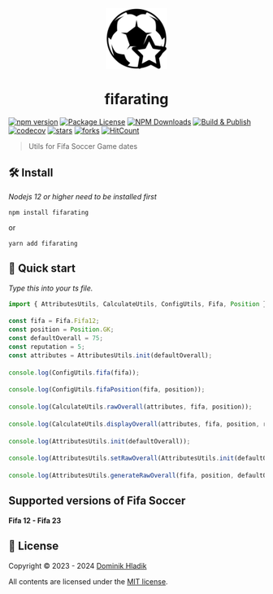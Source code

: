 <p align="center">
  <a href="https://github.com/Celtian/fifarating" target="blank"><img src="assets/logo.svg?sanitize=true" alt="" width="120"></a>
  <h1 align="center">fifarating</h1>
</p>

[![npm version](https://badge.fury.io/js/fifarating.svg)](https://badge.fury.io/js/fifarating)
[![Package License](https://img.shields.io/npm/l/fifarating.svg)](https://www.npmjs.com/fifarating)
[![NPM Downloads](https://img.shields.io/npm/dm/fifarating.svg)](https://www.npmjs.com/fifarating)
[![Build & Publish](https://github.com/celtian/fifarating/workflows/Build%20&%20Publish/badge.svg)](https://github.com/celtian/fifarating/actions)
[![codecov](https://codecov.io/gh/Celtian/fifatables/branch/master/graph/badge.svg?token=1IRUKIKM0D)](https://codecov.io/gh/celtian/fifarating/)
[![stars](https://badgen.net/github/stars/celtian/fifarating)](https://github.com/celtian/fifarating/)
[![forks](https://badgen.net/github/forks/celtian/fifarating)](https://github.com/celtian/fifarating/)
[![HitCount](http://hits.dwyl.com/celtian/fifarating.svg)](http://hits.dwyl.com/celtian/fifarating)

> Utils for Fifa Soccer Game dates

## 🛠️ Install

_Nodejs 12 or higher need to be installed first_

```terminal
npm install fifarating
```

or

```terminal
yarn add fifarating
```

## 🚀 Quick start

_Type this into your ts file._

```typescript
import { AttributesUtils, CalculateUtils, ConfigUtils, Fifa, Position } from 'fifarating';

const fifa = Fifa.Fifa12;
const position = Position.GK;
const defaultOverall = 75;
const reputation = 5;
const attributes = AttributesUtils.init(defaultOverall);

console.log(ConfigUtils.fifa(fifa));

console.log(ConfigUtils.fifaPosition(fifa, position));

console.log(CalculateUtils.rawOverall(attributes, fifa, position));

console.log(CalculateUtils.displayOverall(attributes, fifa, position, reputation));

console.log(AttributesUtils.init(defaultOverall));

console.log(AttributesUtils.setRawOverall(AttributesUtils.init(defaultOverall), fifa, position, defaultOverall + 5));

console.log(AttributesUtils.generateRawOverall(fifa, position, defaultOverall));
```

## Supported versions of Fifa Soccer

**Fifa 12 - Fifa 23**

## 🪪 License

Copyright &copy; 2023 - 2024 [Dominik Hladik](https://github.com/Celtian)

All contents are licensed under the [MIT license].

[mit license]: LICENSE
